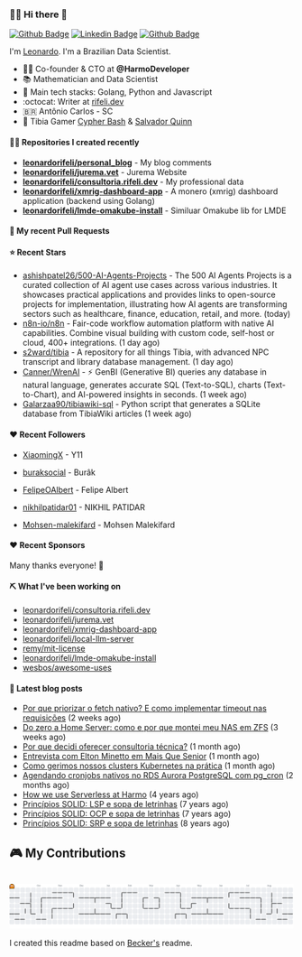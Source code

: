 ### 👨‍💻 Hi there 👋

[![Github Badge](https://img.shields.io/badge/-Github-red?style=flat-square&logo=Github&logoColor=white&link=https://github.com/leonardorifeli)](https://github.com/leonardorifeli)
[![Linkedin Badge](https://img.shields.io/badge/-LinkedIn-red?style=flat-square&logo=Linkedin&logoColor=white&link=https://www.linkedin.com/in/leonardorifeli/)](https://www.linkedin.com/in/leonardorifeli/)
[![Github Badge](https://komarev.com/ghpvc/?username=leonardorifeli&label=Profile%20views&color=red&style=flat)](https://github.com/leonardorifeli)

I'm [Leonardo](https://rifeli.dev). I'm a Brazilian Data Scientist.

- :office_worker: Co-founder & CTO at **@HarmoDeveloper**
- 📚 Mathematician and Data Scientist
- 💙 Main tech stacks: Golang, Python and Javascript
- :octocat: Writer at [rifeli.dev](https://rifeli.dev)
- 🇧🇷 Antônio Carlos - SC
- 🔮 Tibia Gamer [Cypher Bash](https://www.tibia.com/community/?name=Cypher+Bash) & [Salvador Quinn](https://www.tibia.com/community/?name=Salvador+Quinn)

#### 👨‍💻 Repositories I created recently
- **[leonardorifeli/personal_blog](https://github.com/leonardorifeli/personal_blog)** - My blog comments
- **[leonardorifeli/jurema.vet](https://github.com/leonardorifeli/jurema.vet)** - Jurema Website
- **[leonardorifeli/consultoria.rifeli.dev](https://github.com/leonardorifeli/consultoria.rifeli.dev)** - My professional data
- **[leonardorifeli/xmrig-dashboard-app](https://github.com/leonardorifeli/xmrig-dashboard-app)** - A monero (xmrig) dashboard application (backend using Golang)
- **[leonardorifeli/lmde-omakube-install](https://github.com/leonardorifeli/lmde-omakube-install)** - Similuar Omakube lib for LMDE

#### 🔨 My recent Pull Requests



#### ⭐ Recent Stars


- [ashishpatel26/500-AI-Agents-Projects](https://github.com/ashishpatel26/500-AI-Agents-Projects) - The 500 AI Agents Projects is a curated collection of AI agent use cases across various industries. It showcases practical applications and provides links to open-source projects for implementation, illustrating how AI agents are transforming sectors such as healthcare, finance, education, retail, and more. (today)
- [n8n-io/n8n](https://github.com/n8n-io/n8n) - Fair-code workflow automation platform with native AI capabilities. Combine visual building with custom code, self-host or cloud, 400&#43; integrations. (1 day ago)
- [s2ward/tibia](https://github.com/s2ward/tibia) - A repository for all things Tibia, with advanced NPC transcript and library database management.   (1 day ago)
- [Canner/WrenAI](https://github.com/Canner/WrenAI) - ⚡️ GenBI (Generative BI) queries any database in natural language, generates accurate SQL (Text-to-SQL), charts (Text-to-Chart), and AI-powered insights in seconds. (1 week ago)
- [Galarzaa90/tibiawiki-sql](https://github.com/Galarzaa90/tibiawiki-sql) - Python script that generates a SQLite database from TibiaWiki articles (1 week ago)

#### ❤️ Recent Followers


- [XiaomingX](https://github.com/XiaomingX) - Y11

- [buraksocial](https://github.com/buraksocial) - Burâk

- [FelipeOAlbert](https://github.com/FelipeOAlbert) - Felipe Albert

- [nikhilpatidar01](https://github.com/nikhilpatidar01) - NIKHIL PATIDAR

- [Mohsen-malekifard](https://github.com/Mohsen-malekifard) - Mohsen Malekifard 


#### ❤️ Recent Sponsors



Many thanks everyone! 🙏

#### ⛏️ What I've been working on

- [leonardorifeli/consultoria.rifeli.dev](https://github.com/leonardorifeli/consultoria.rifeli.dev)
- [leonardorifeli/jurema.vet](https://github.com/leonardorifeli/jurema.vet)
- [leonardorifeli/xmrig-dashboard-app](https://github.com/leonardorifeli/xmrig-dashboard-app)
- [leonardorifeli/local-llm-server](https://github.com/leonardorifeli/local-llm-server)
- [remy/mit-license](https://github.com/remy/mit-license)
- [leonardorifeli/lmde-omakube-install](https://github.com/leonardorifeli/lmde-omakube-install)
- [wesbos/awesome-uses](https://github.com/wesbos/awesome-uses)

#### 📄 Latest blog posts
- [Por que priorizar o fetch nativo? E como implementar timeout nas requisições](https://rifeli.dev/blog/2025-08-20-por-que-usar-o-fetch-no-nodejs/) (2 weeks ago)
- [Do zero a Home Server: como e por que montei meu NAS em ZFS](https://rifeli.dev/blog/2025-08-10-do-zero-a-home-server-como-e-por-que-montei-meu-nas-em-zfs/) (3 weeks ago)
- [Por que decidi oferecer consultoria técnica?](https://rifeli.dev/blog/2025-08-02-por-que-decidi-oferecer-consultoria-tecnica/) (1 month ago)
- [Entrevista com Elton Minetto em Mais Que Senior](https://rifeli.dev/blog/2025-08-01-entrevista-mais-que-senior-com-elton-minetto/) (1 month ago)
- [Como gerimos nossos clusters Kubernetes na prática](https://rifeli.dev/blog/2025-07-10-como-gerimos-nossos-cluters-kubernets-na-pratica/) (1 month ago)
- [Agendando cronjobs nativos no RDS Aurora PostgreSQL com pg_cron](https://rifeli.dev/blog/2025-07-01-agendando-cronjobs-nativos-no-rds-aurora-postgresql-com-pgcron/) (2 months ago)
- [How we use Serverless at Harmo](https://rifeli.dev/blog/2020-10-08-how-we-use-serverless-at-harmo/) (4 years ago)
- [Princípios SOLID: LSP e sopa de letrinhas](https://rifeli.dev/blog/2017-12-30-principios-solid-lsp-e-sopa-de-letrinhas/) (7 years ago)
- [Princípios SOLID: OCP e sopa de letrinhas](https://rifeli.dev/blog/2017-12-06-principios-solid-ocp-e-sopa-de-letrinhas/) (7 years ago)
- [Princípios SOLID: SRP e sopa de letrinhas](https://rifeli.dev/blog/2017-03-25-principios-solid-srp-e-sopa-de-letrinhas/) (8 years ago)

<h2 align="left">🎮 My Contributions</h2>
<picture>
  <source media="(prefers-color-scheme: dark)" srcset="https://raw.githubusercontent.com/leonardorifeli/leonardorifeli/refs/heads/master/dist/pacman-contribution-graph-dark.svg">
  <source media="(prefers-color-scheme: light)" srcset="https://raw.githubusercontent.com/leonardorifeli/leonardorifeli/refs/heads/master/dist/pacman-contribution-graph.svg">
  <img alt="pacman contribution graph" src="https://raw.githubusercontent.com/leonardorifeli/leonardorifeli/refs/heads/master/dist/pacman-contribution-graph.svg">
</picture>

I created this readme based on [Becker's](https://github.com/caarlos0) readme.
